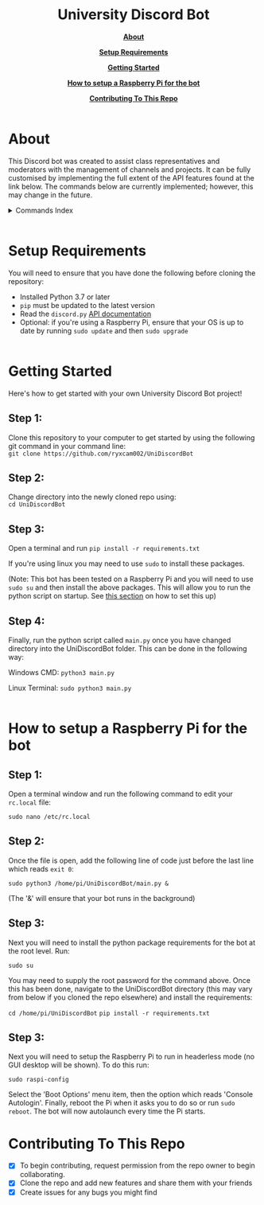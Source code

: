 **<h1 align="center">University Discord Bot</h1>**

<div align="center">

[**About**](#about)

[**Setup Requirements**](#setup-requirements)

[**Getting Started**](#getting-started)

[**How to setup a Raspberry Pi for the bot**](#how-to-setup-a-raspberry-pi-for-the-bot)

[**Contributing To This Repo**](#contributing-to-this-repo)
<br><br>

</div>

# About

This Discord bot was created to assist class representatives and moderators with the management of channels and projects. It can be fully customised by implementing the full extent of the API features found at the link below. The commands below are currently implemented; however, this may change in the future.

<details>
<summary>Commands Index</summary>
<br>

#### SHUTDOWN

`!EEE SHUTDOWN`

This command is reserved for admins only and can be
used to shutdown the bot from the discord client.

#### AddCourse

`!EEE AddCourse <Course Code> <1,2,3,4> <EE,ECE,MTRX,CSC> <elective-Y-N>`

This command can be used to add a course with specific
course streams and years or even an elective. The command is reserved
for use by admins and class reps.

#### DeleteCourse

`!EEE DeleteCourse <Course Code> <1,2,3,4>`

This command can be used to delete a specified
course. The command is reserved for use by
admins and class reps.

#### ArchiveCourse

`!EEE ArchiveCourse <Course Code> <1,2,3,4>`

This command can be used to archive a specified course
to the archive category. The command is reserved for use by
admins and class reps.

#### AddProject

`!EEE AddProject <project-name-with-dashes> "<short description in quotes>"`

This command can be used to request a set of new channels
related to a project of your choosing. The command can be used by any member
of the server. **(NOTE: approval by the class admins is needed before the
channel is created)**

#### DeleteThisProject

`!EEE DeleteThisProject <reason without quotes>`

This command can be used to delete a specified
project and requires a reason. The command may be used
by any member of the server.

#### ArchiveThisProject

`!EEE ArchiveThisProject <reason without quotes>`

This command can be used to archive a specified
project and requires a reason. The command may be used
by any member of the server. Archived projects can be retrieved
by contacting the server admins or class reps.

#### ClearChannel

`!EEE ClearChannel`

This command is reserved for admins only and can be
used to clear entire text channels. **_(NB! This is a
destructive action and cannot be undone!)_**

#### Play

`/play | $play | +play | &play`

Music bot commands

#### ClearMusic

`!EEE ClearMusic`

Use this to clear the music channel of all messages.

</details>
<br>

# Setup Requirements

You will need to ensure that you have done the following before cloning the repository:

- Installed Python 3.7 or later
- `pip` must be updated to the latest version
- Read the `discord.py` [API documentation](https://discordpy.readthedocs.io/en/latest/api.html)
- Optional: if you're using a Raspberry Pi, ensure that your OS is up to date by running `sudo update` and then `sudo upgrade`<br><br>

# Getting Started

Here's how to get started with your own University Discord Bot project!

## **Step 1:**

Clone this repository to your computer to get started by using the following git command in your command line:<br>
`git clone https://github.com/ryxcam002/UniDiscordBot`<br>

## **Step 2:**

Change directory into the newly cloned repo using:<br>
`cd UniDiscordBot`<br>

## **Step 3:**

Open a terminal and run `pip install -r requirements.txt`

If you're using linux you may need to use `sudo` to install these packages.

(Note: This bot has been tested on a Raspberry Pi and you will need to use `sudo su` and then install the above packages. This will allow you to run the python script on startup. See [this section]() on how to set this up)<br>

## **Step 4:**

Finally, run the python script called `main.py` once you have changed directory into the UniDiscordBot folder. This can be done in the following way:

Windows CMD: `python3 main.py`

Linux Terminal: `sudo python3 main.py` <br><br>

# How to setup a Raspberry Pi for the bot

## **Step 1:**

Open a terminal window and run the following command to edit your `rc.local` file:

`sudo nano /etc/rc.local`

## **Step 2:**

Once the file is open, add the following line of code just before the last line which reads `exit 0`:

`sudo python3 /home/pi/UniDiscordBot/main.py &`

(The '&' will ensure that your bot runs in the background)

## **Step 3:**

Next you will need to install the python package requirements for the bot at the root level. Run:

`sudo su`

You may need to supply the root password for the command above. Once this has been done, navigate to the UniDiscordBot directory (this may vary from below if you cloned the repo elsewhere) and install the requirements:

`cd /home/pi/UniDiscordBot`
`pip install -r requirements.txt`

## **Step 3:**

Next you will need to setup the Raspberry Pi to run in headerless mode (no GUI desktop will be shown). To do this run:

`sudo raspi-config`

Select the 'Boot Options' menu item, then the option which reads 'Console Autologin'. Finally, reboot the Pi when it asks you to do so or run `sudo reboot`. The bot will now autolaunch every time the Pi starts.

# Contributing To This Repo

- [x] To begin contributing, request permission from the repo owner to begin collaborating.
- [x] Clone the repo and add new features and share them with your friends
- [x] Create issues for any bugs you might find
